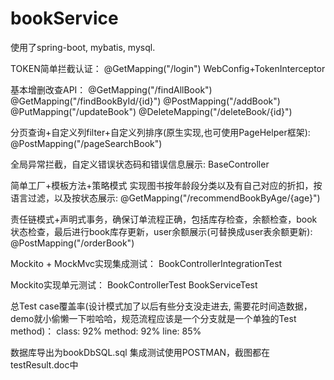 # bookService
使用了spring-boot, mybatis, mysql.

TOKEN简单拦截认证：
@GetMapping("/login")
WebConfig+TokenInterceptor

基本增删改查API：
@GetMapping("/findAllBook")
@GetMapping("/findBookById/{id}")
@PostMapping("/addBook")
@PutMapping("/updateBook")
@DeleteMapping("/deleteBook/{id}")

分页查询+自定义列filter+自定义列排序(原生实现,也可使用PageHelper框架):
@PostMapping("/pageSearchBook")

全局异常拦截，自定义错误状态码和错误信息展示:
BaseController

简单工厂+模板方法+策略模式 实现图书按年龄段分类以及有自己对应的折扣，按语言过滤，以及按状态展示:
@GetMapping("/recommendBookByAge/{age}")

责任链模式+声明式事务，确保订单流程正确，包括库存检查，余额检查，book状态检查，最后进行book库存更新，user余额展示(可替换成user表余额更新):
@PostMapping("/orderBook")

Mockito + MockMvc实现集成测试：
BookControllerIntegrationTest

Mockito实现单元测试：
BookControllerTest
BookServiceTest

总Test case覆盖率(设计模式加了以后有些分支没走进去, 需要花时间造数据，demo就小偷懒一下啦哈哈，规范流程应该是一个分支就是一个单独的Test method)：
class: 92%
method: 92%
line: 85%

数据库导出为bookDbSQL.sql
集成测试使用POSTMAN，截图都在testResult.doc中




